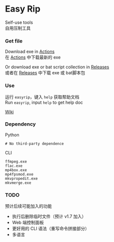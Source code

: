 # Easy Rip

Self-use tools  
自用压制工具

### Get file

Download exe in [Actions](https://github.com/op200/EasyRip/actions)  
在 [Actions](https://github.com/op200/EasyRip/actions) 中下载最新的 exe

Or download exe or bat script collection in [Releases](https://github.com/op200/EasyRip/releases)  
或者在 [Releases](https://github.com/op200/EasyRip/releases) 中下载 exe 或 bat脚本包

### Use

运行 `easyrip`，键入 `help` 获取帮助文档  
Run `easyrip`, input `help` to get help doc

[Wiki](https://github.com/op200/EasyRip/wiki)

### Dependency

Python
```
# No third-party dependence
```

CLI
```
ffmpeg.exe
flac.exe
mp4box.exe
mp4fpsmod.exe
mkvpropedit.exe
mkvmerge.exe
```

### TODO

预计后续可能加入的功能

* 执行后删除临时文件（预计 v1.7 加入）
* Web 端控制面板
* 更好用的 CLI 语法（重写命令拼接部分）
* 多语言
